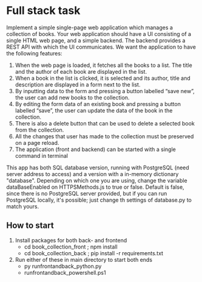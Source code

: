 
# Full stack task

Implement a simple single-page web application which manages a collection of books. Your
web application should have a UI consisting of a single HTML web page, and a simple
backend. The backend provides a REST API with which the UI communicates. We want the
application to have the following features:

1. When the web page is loaded, it fetches all the books to a list. The title and the
author of each book are displayed in the list.
2. When a book in the list is clicked, it is selected and its author, title and description are
displayed in a form next to the list.
3. By inputting data to the form and pressing a button labelled “save new”, the user can
add new books to the collection.
4. By editing the form data of an existing book and pressing a button labelled “save”,
the user can update the data of the book in the collection.
5. There is also a delete button that can be used to delete a selected book from the
collection.
6. All the changes that user has made to the collection must be preserved on a page
reload.
7. The application (front and backend) can be started with a single command in terminal


This app has both SQL database version, running with PostgreSQL (need server address to access) and a version with a in-memory dictionary "database". Depending on which one you are using, change the variable dataBaseEnabled on HTTPSMethods.js to true or false. Default is false, since there is no PostgreSQL server provided, but if you can run PostgreSQL locally, it's possible; just change th settings of database.py to match yours.  

## How to start

1. Install packages for both back- and frontend
    - cd book_collection_front ; npm install 
    - cd book_collection_back ; pip install -r requirements.txt
2. Run either of these in main directory to start both ends
    - py runfrontandback_python.py
    - runfrontandback_powershell.ps1